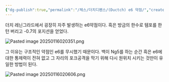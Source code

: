 ```yaml
---
{"dg-publish":true,"permalink":"/체스/더치디펜스/(Ductch) e6 약점/","created":"2025-01-16T02:03:39.885+09:00","updated":"2025-01-17T00:24:29.094+09:00"}
---
```


더치 레닌그라드에서 굉장히 자주 발생하는 e6약점이다.
흑은 방금의 한수로 템포를 한턴 버리고 -0.7의 포지션을 얻었다.

![Pasted image 20250116020351.png](/img/user/z-Attached%20Files/Pasted%20image%2020250116020351.png)

그 이유는 구조적인 약점인 e6를 무시했기 때문이다.
백이 Ng5를 하는 순간 흑은 e6에 대한 통제력이 전혀 없고 그 자리의 포크공격을 막기 위해 다시 원위치 시키는 것만이 유일한 방법이 된다.


![Pasted image 20250116020606.png](/img/user/z-Attached%20Files/Pasted%20image%2020250116020606.png)